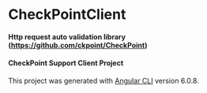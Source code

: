 # CheckPointClient

#### Http request auto validation library (https://github.com/ckpoint/CheckPoint)
#### CheckPoint Support Client Project



This project was generated with [Angular CLI](https://github.com/angular/angular-cli) version 6.0.8.



